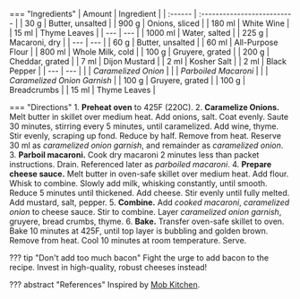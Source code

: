 === "Ingredients"
    | Amount  | Ingredient                  |
    | :------ | :-------------------------- |
    | 30 g    | Butter, unsalted            |
    | 900 g   | Onions, sliced              |
    | 180 ml  | White Wine                  |
    | 15 ml   | Thyme Leaves                |
    | ---     | ---                         |
    | 1000 ml | Water, salted               |
    | 225 g   | Macaroni, dry               |
    | ---     | ---                         |
    | 60 g    | Butter, unsalted            |
    | 60 ml   | All-Purpose Flour           |
    | 800 ml  | Whole Milk, cold            |
    | 100 g   | Gruyere, grated             |
    | 200 g   | Cheddar, grated             |
    | 7 ml    | Dijon Mustard               |
    | 2 ml    | Kosher Salt                 |
    | 2 ml    | Black Pepper                |
    | ---     | ---                         |
    |         | *Caramelized Onion*         |
    |         | *Parboiled Macaroni*        |
    |         | *Caramelized Onion Garnish* |
    | 100 g   | Gruyere, grated             |
    | 100 g   | Breadcrumbs                 |
    | 15 ml   | Thyme Leaves                |


=== "Directions"
    1. **Preheat oven** to 425F (220C).
    2. **Caramelize Onions.** Melt butter in skillet over medium heat. Add onions, salt. Coat evenly. Saute 30 minutes, stirring every 5 minutes, until caramelized. Add wine, thyme. Stir evenly, scraping up fond. Reduce by half. Remove from heat. Reserve 30 ml as *caramelized onion garnish*, and remainder as *caramelized onion*.
    3. **Parboil macaroni.** Cook dry macaroni 2 minutes less than packet instructions. Drain. Referenced later as *parboiled macaroni*.
    4. **Prepare cheese sauce.** Melt butter in oven-safe skillet over medium heat. Add flour. Whisk to combine. Slowly add milk, whisking constantly, until smooth. Reduce 5 minutes until thickened. Add cheese. Stir evenly until fully melted. Add mustard, salt, pepper.
    5. **Combine.** Add *cooked macaroni*, *caramelized onion* to cheese sauce. Stir to combine. Layer *caramelized onion garnish*, gruyere, bread crumbs, thyme.
    6. **Bake.** Transfer oven-safe skillet to oven. Bake 10 minutes at 425F, until top layer is bubbling and golden brown. Remove from heat. Cool 10 minutes at room temperature. Serve.


??? tip "Don't add too much bacon"
    Fight the urge to add bacon to the recipe. Invest in high-quality, robust cheeses instead!

??? abstract "References"
    Inspired by [Mob Kitchen](https://www.reddit.com/r/MobKitchen/comments/ew62bu/mobs_french_onion_mac_cheese/).
